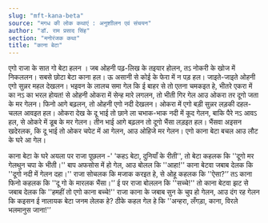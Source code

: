 ```yaml
---
slug: "mft-kana-beta"
source: "मगध की लोक कथाएं : अनुशाीलन एवं संचयन"
author: "डॉ. राम प्रसाद सिंह"
section: "मनोरंजक कथा"
title: "काना बेटा"
---
```

एगो राजा के सात गो बेटा हलन । जब ओहनी पढ़-लिख के तइयार होलन, तऽ नोकरी के खोज में निकललन। सबसे छोटा बेटा काना हल। ऊ असानी से कोई के फेरा में न पड़ हल। जाइते-जाइते ओहनी एगो सुन्नर महल देखलन। भइवन के लालच समा गेल कि ई बाहर से तो एतना चमकइत हे, भीतरे एकरा में का नऽ का भरल होयत! से ओहनी ओकरा में सेन्ह मारे लगलन, तो भीती गिर गेल आउ ओकरा तर दूगो जता के मर गेलन। फिनो आगे बढ़लन, तो ओहनी एगो नदी देखलन। ओकरा में एगो बड़ी सुन्नर लड़की दहल-चलल आवइत हल। ओकरा देख के दू भाई तो छाने ला चभाक-भाक नदी में कूद गेलन, बाकि पैरे नऽ आवऽ हल, से ओकरे में डूब के मर गेलन। तीन भाई आगे बढ़लन तो दूगो भैंसा लड़इत हल। भैंसवा अइसन खदेरलक, कि दू भाई तो ओकर चपेट में आ गेलन, आउ ओहिजे मर गेलन। एगो काना बेटा बचल आउ लौट के घरे आ गेल।  

काना बेटा के घरे अयला पर राजा पूछलन -' 'कहऽ बेटा, दुनियाँ के रीती'', तो बेटा कहलक कि ''दूगो मर गेलथुन चपा के भीती।'' बाप अफसोस में हो गेल, आउ बोलल कि ''आहा!'' काना बेटवा जबाब देलक कि ''दूगो नदी में गेलन दहा।'' राजा सोचलक कि मजाक करइत हे, से ओहू कहलक कि ''ऐसा?'’ तऽ काना फिनो कहलक कि ''दू गो के मारलक भैंसा।'’ ई पर राजा बोललन कि ''सच्चे!'' तो काना बेटवा झट से जबाब देलक कि ''हमहीं तो एगो काना बच्चे!'' राजा काना के जबाब सुन के चुप हो गेलन, आउ दंग रह गेलन कि कइसन ई नालायक बेटा जनम लेलक हे? ठीके कहल गेल हे कि ''अन्हरा, लँगड़ा, काना, विरले भलमानुस जाना!'’ 
